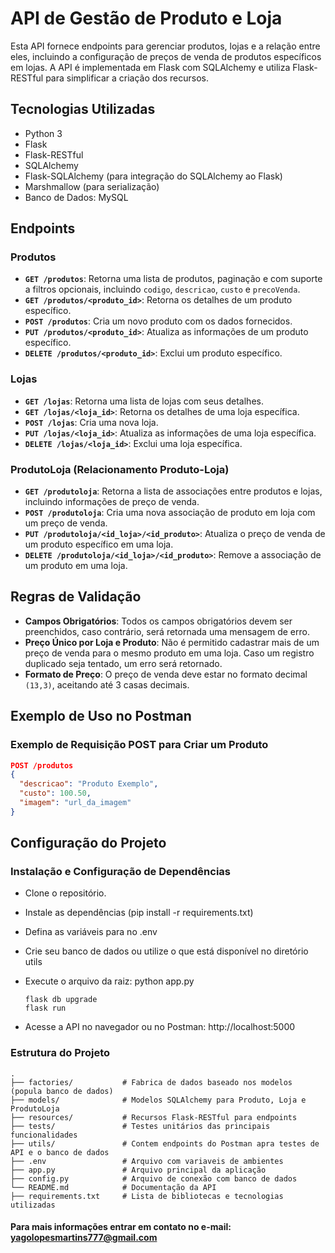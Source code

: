 # API de Gestão de Produto e Loja

Esta API fornece endpoints para gerenciar produtos, lojas e a relação entre eles, incluindo a configuração de preços de venda de produtos específicos em lojas. A API é implementada em Flask com SQLAlchemy e utiliza Flask-RESTful para simplificar a criação dos recursos.

## Tecnologias Utilizadas
- Python 3
- Flask
- Flask-RESTful
- SQLAlchemy
- Flask-SQLAlchemy (para integração do SQLAlchemy ao Flask)
- Marshmallow (para serialização)
- Banco de Dados: MySQL 

## Endpoints

### Produtos
- **`GET /produtos`**: Retorna uma lista de produtos, paginação e com suporte a filtros opcionais, incluindo `codigo`, `descricao`, `custo` e `precoVenda`.
- **`GET /produtos/<produto_id>`**: Retorna os detalhes de um produto específico.
- **`POST /produtos`**: Cria um novo produto com os dados fornecidos.
- **`PUT /produtos/<produto_id>`**: Atualiza as informações de um produto específico.
- **`DELETE /produtos/<produto_id>`**: Exclui um produto específico.

### Lojas
- **`GET /lojas`**: Retorna uma lista de lojas com seus detalhes.
- **`GET /lojas/<loja_id>`**: Retorna os detalhes de uma loja específica.
- **`POST /lojas`**: Cria uma nova loja.
- **`PUT /lojas/<loja_id>`**: Atualiza as informações de uma loja específica.
- **`DELETE /lojas/<loja_id>`**: Exclui uma loja específica.

### ProdutoLoja (Relacionamento Produto-Loja)
- **`GET /produtoloja`**: Retorna a lista de associações entre produtos e lojas, incluindo informações de preço de venda.
- **`POST /produtoloja`**: Cria uma nova associação de produto em loja com um preço de venda.
- **`PUT /produtoloja/<id_loja>/<id_produto>`**: Atualiza o preço de venda de um produto específico em uma loja.
- **`DELETE /produtoloja/<id_loja>/<id_produto>`**: Remove a associação de um produto em uma loja.

## Regras de Validação
- **Campos Obrigatórios**: Todos os campos obrigatórios devem ser preenchidos, caso contrário, será retornada uma mensagem de erro.
- **Preço Único por Loja e Produto**: Não é permitido cadastrar mais de um preço de venda para o mesmo produto em uma loja. Caso um registro duplicado seja tentado, um erro será retornado.
- **Formato de Preço**: O preço de venda deve estar no formato decimal `(13,3)`, aceitando até 3 casas decimais.

## Exemplo de Uso no Postman

### Exemplo de Requisição POST para Criar um Produto
```json
POST /produtos
{
  "descricao": "Produto Exemplo",
  "custo": 100.50,
  "imagem": "url_da_imagem"
}
```

## Configuração do Projeto
### Instalação e Configuração de Dependências

- Clone o repositório.
- Instale as dependências (pip install -r requirements.txt)
- Defina as variáveis para no .env
- Crie seu banco de dados ou utilize o que está disponível no diretório utils
- Execute o arquivo da raiz: python app.py

  ```
  flask db upgrade
  flask run
  ```
- Acesse a API no navegador ou no Postman: http://localhost:5000

### Estrutura do Projeto

```
.
├── factories/           # Fabrica de dados baseado nos modelos (popula banco de dados)
├── models/              # Modelos SQLAlchemy para Produto, Loja e ProdutoLoja
├── resources/           # Recursos Flask-RESTful para endpoints
├── tests/               # Testes unitários das principais funcionalidades
├── utils/               # Contem endpoints do Postman apra testes de API e o banco de dados
├── .env                 # Arquivo com variaveis de ambientes
├── app.py               # Arquivo principal da aplicação
├── config.py            # Arquivo de conexão com banco de dados
└── README.md            # Documentação da API
├── requirements.txt     # Lista de bibliotecas e tecnologias utilizadas
```

#### Para mais informações entrar em contato no e-mail: yagolopesmartins777@gmail.com
